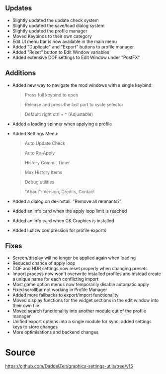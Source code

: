 ## Updates
- Slightly updated the update check system
- Slightly updated the save/load dialog system
- Slightly updated the profile manager
- Moved Keybinds to their own category
- Edit UI menu bar is now available in the main menu
- Added "Duplicate" and "Export" buttons to profile manager
- Added "Reset" button to Edit Window variables
- Added extensive DOF settings to Edit Window under "PostFX"

## Additions
- Added new way to navigate the mod windows with a single keybind:
  > Press full keybind to open
  
  > Release and press the last part to cycle selector
  
  > Default: right ctrl + ^ (Adjustable)
- Added a loading spinner when applying a profile
- Added Settings Menu:
  > Auto Update Check
  
  > Auto Re-Apply
  
  > History Commit Timer
  
  > Max History Items

  > Debug utilities

  > "About": Version, Credits, Contact

- Added a dialog on de-install: "Remove all remnants?"

- Added an info card when the apply loop limit is reached
- Added an info card when CK Graphics is installed
- Added lualzw compression for profile exports

## Fixes
- Screen/display will no longer be applied again when loading
- Reduced chance of apply loop
- DOF and HDR settings now reset properly when changing presets
- Import process now won't overwrite installed profiles and instead create a unique name for each conflicting import
- Most game option menus now temporarily disable automatic apply
- Fixed scrollbar not working in Profile Manager
- Added more fallbacks to export/import functionality
- Moved display functions for the widget sections in the edit window into their own file
- Moved search functionality into another module out of the profile manager
- Unified export options into a single module for sync, added settings keys to store changes
- More optimisations and backend changes

# Source
https://github.com/DaddelZeit/graphics-settings-utils/tree/v15
